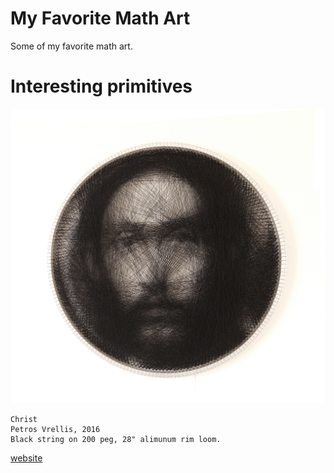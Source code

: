 # My Favorite Math Art

Some of my favorite math art.

# Interesting primitives

![Christ, Petros Vrellis](vrellis-christ.jpg)

```
Christ
Petros Vrellis, 2016
Black string on 200 peg, 28" alimunum rim loom.
```
[website](http://artof01.com/vrellis/works/knit.html)

